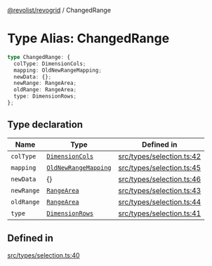 [@revolist/revogrid](README.md) / ChangedRange

# Type Alias: ChangedRange

```ts
type ChangedRange: {
  colType: DimensionCols;
  mapping: OldNewRangeMapping;
  newData: {};
  newRange: RangeArea;
  oldRange: RangeArea;
  type: DimensionRows;
};
```

## Type declaration

| Name | Type | Defined in |
| ------ | ------ | ------ |
| `colType` | [`DimensionCols`](TypeAlias.DimensionCols.md) | [src/types/selection.ts:42](https://github.com/revolist/revogrid/blob/786bfc578aeb724125d022c69d878eb830c54a23/src/types/selection.ts#L42) |
| `mapping` | [`OldNewRangeMapping`](TypeAlias.OldNewRangeMapping.md) | [src/types/selection.ts:45](https://github.com/revolist/revogrid/blob/786bfc578aeb724125d022c69d878eb830c54a23/src/types/selection.ts#L45) |
| `newData` | \{\} | [src/types/selection.ts:46](https://github.com/revolist/revogrid/blob/786bfc578aeb724125d022c69d878eb830c54a23/src/types/selection.ts#L46) |
| `newRange` | [`RangeArea`](TypeAlias.RangeArea.md) | [src/types/selection.ts:43](https://github.com/revolist/revogrid/blob/786bfc578aeb724125d022c69d878eb830c54a23/src/types/selection.ts#L43) |
| `oldRange` | [`RangeArea`](TypeAlias.RangeArea.md) | [src/types/selection.ts:44](https://github.com/revolist/revogrid/blob/786bfc578aeb724125d022c69d878eb830c54a23/src/types/selection.ts#L44) |
| `type` | [`DimensionRows`](TypeAlias.DimensionRows.md) | [src/types/selection.ts:41](https://github.com/revolist/revogrid/blob/786bfc578aeb724125d022c69d878eb830c54a23/src/types/selection.ts#L41) |

## Defined in

[src/types/selection.ts:40](https://github.com/revolist/revogrid/blob/786bfc578aeb724125d022c69d878eb830c54a23/src/types/selection.ts#L40)
